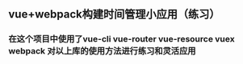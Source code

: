 ## vue+webpack构建时间管理小应用（练习）

### 在这个项目中使用了vue-cli vue-router vue-resource vuex webpack 对以上库的使用方法进行练习和灵活应用
